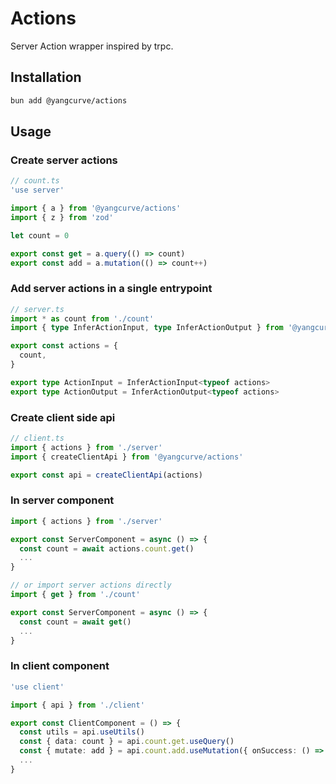 # Actions

Server Action wrapper inspired by trpc.

## Installation

```sh
bun add @yangcurve/actions
```

## Usage

### Create server actions

```ts
// count.ts
'use server'

import { a } from '@yangcurve/actions'
import { z } from 'zod'

let count = 0

export const get = a.query(() => count)
export const add = a.mutation(() => count++)
```

### Add server actions in a single entrypoint

```ts
// server.ts
import * as count from './count'
import { type InferActionInput, type InferActionOutput } from '@yangcurve/actions'

export const actions = {
  count,
}

export type ActionInput = InferActionInput<typeof actions>
export type ActionOutput = InferActionOutput<typeof actions>
```

### Create client side api

```ts
// client.ts
import { actions } from './server'
import { createClientApi } from '@yangcurve/actions'

export const api = createClientApi(actions)
```

### In server component

```ts
import { actions } from './server'

export const ServerComponent = async () => {
  const count = await actions.count.get()
  ...
}

// or import server actions directly
import { get } from './count'

export const ServerComponent = async () => {
  const count = await get()
  ...
}
```

### In client component

```ts
'use client'

import { api } from './client'

export const ClientComponent = () => {
  const utils = api.useUtils()
  const { data: count } = api.count.get.useQuery()
  const { mutate: add } = api.count.add.useMutation({ onSuccess: () => utils.count.invalidate() })
  ...
}
```
